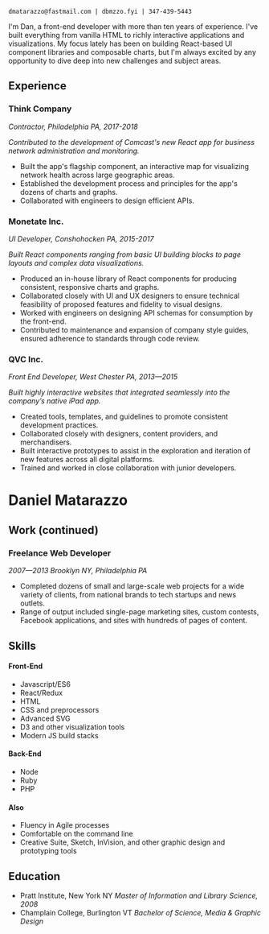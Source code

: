 ```
dmatarazzo@fastmail.com | dbmzzo.fyi | 347-439-5443
```

I'm Dan, a front-end developer with more than ten years of experience. I've built everything from vanilla HTML to richly interactive applications and visualizations. My focus lately has been on building React-based UI component libraries and composable charts, but I'm always excited by any opportunity to dive deep into new challenges and subject areas.

## Experience

### Think Company

*Contractor, Philadelphia PA, 2017-2018*

*Contributed to the development of Comcast's new React app for business network administration and monitoring.*

* Built the app's flagship component, an interactive map for visualizing network health across large geographic areas.
* Established the development process and principles for the app's dozens of charts and graphs.
* Collaborated with engineers to design efficient APIs.

### Monetate Inc.

*UI Developer, Conshohocken PA, 2015-2017*

*Built React components ranging from basic UI building blocks to page layouts and complex data visualizations.*

* Produced an in-house library of React components for producing consistent, responsive charts and graphs.
* Collaborated closely with UI and UX designers to ensure technical feasibility of proposed features and fidelity to visual designs.
* Worked with engineers on designing API schemas for consumption by the front-end.
* Contributed to maintenance and expansion of company style guides, ensured adherence to standards through code review.

### QVC Inc.
*Front End Developer, West Chester PA, 2013—2015*

*Built highly interactive websites that integrated seamlessly into the company’s native iPad app.*

* Created tools, templates, and guidelines to promote consistent development practices.
* Collaborated closely with designers, content providers, and merchandisers.
* Built interactive prototypes to assist in the exploration and iteration of new features across all digital platforms.
* Trained and worked in close collaboration with junior developers.

# Daniel Matarazzo
## Work (continued)

### Freelance Web Developer

*2007—2013 Brooklyn NY, Philadelphia PA*

* Completed dozens of small and large-scale web projects for a wide variety of clients, from national brands to tech startups and news outlets.
* Range of output included single-page marketing sites, custom contests, Facebook applications, and sites with hundreds of pages of content.

## Skills

#### Front-End

* Javascript/ES6
* React/Redux
* HTML
* CSS and preprocessors
* Advanced SVG
* D3 and other visualization tools
* Modern JS build stacks

#### Back-End

* Node
* Ruby
* PHP

#### Also

* Fluency in Agile processes
* Comfortable on the command line
* Creative Suite, Sketch, InVision, and other graphic design and prototyping tools

## Education

* Pratt Institute, New York NY
_Master of Information and Library Science, 2008_
* Champlain College, Burlington VT
_Bachelor of Science, Media & Graphic Design_
